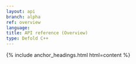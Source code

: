 ```yaml
---
layout: api
branch: alpha
ref: overview
language: 
title: API reference (Overview)
type: Defold C++
---
```

{% include anchor_headings.html html=content %}